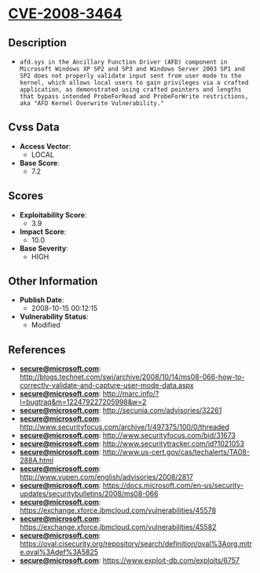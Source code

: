 
# [CVE-2008-3464](http://blogs.technet.com/swi/archive/2008/10/14/ms08-066-how-to-correctly-validate-and-capture-user-mode-data.aspx)

## Description

- `afd.sys in the Ancillary Function Driver (AFD) component in Microsoft Windows XP SP2 and SP3 and Windows Server 2003 SP1 and SP2 does not properly validate input sent from user mode to the kernel, which allows local users to gain privileges via a crafted application, as demonstrated using crafted pointers and lengths that bypass intended ProbeForRead and ProbeForWrite restrictions, aka "AFD Kernel Overwrite Vulnerability."`

## Cvss Data

- **Access Vector**:
  - LOCAL
- **Base Score**:
  - 7.2

## Scores

- **Exploitability Score**:
  - 3.9
- **Impact Score**:
  - 10.0
- **Base Severity**:
  - HIGH

## Other Information

- **Publish Date**:
  - 2008-10-15 00:12:15
- **Vulnerability Status**:
  - Modified

## References

- **secure@microsoft.com**: http://blogs.technet.com/swi/archive/2008/10/14/ms08-066-how-to-correctly-validate-and-capture-user-mode-data.aspx
- **secure@microsoft.com**: http://marc.info/?l=bugtraq&m=122479227205998&w=2
- **secure@microsoft.com**: http://secunia.com/advisories/32261
- **secure@microsoft.com**: http://www.securityfocus.com/archive/1/497375/100/0/threaded
- **secure@microsoft.com**: http://www.securityfocus.com/bid/31673
- **secure@microsoft.com**: http://www.securitytracker.com/id?1021053
- **secure@microsoft.com**: http://www.us-cert.gov/cas/techalerts/TA08-288A.html
- **secure@microsoft.com**: http://www.vupen.com/english/advisories/2008/2817
- **secure@microsoft.com**: https://docs.microsoft.com/en-us/security-updates/securitybulletins/2008/ms08-066
- **secure@microsoft.com**: https://exchange.xforce.ibmcloud.com/vulnerabilities/45578
- **secure@microsoft.com**: https://exchange.xforce.ibmcloud.com/vulnerabilities/45582
- **secure@microsoft.com**: https://oval.cisecurity.org/repository/search/definition/oval%3Aorg.mitre.oval%3Adef%3A5825
- **secure@microsoft.com**: https://www.exploit-db.com/exploits/6757
